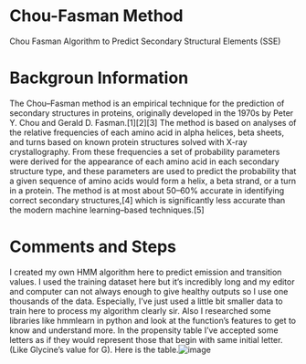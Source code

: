 # Chou-Fasman Method
Chou Fasman Algorithm to Predict Secondary Structural Elements (SSE)
# Backgroun Information
The Chou–Fasman method is an empirical technique for the prediction of secondary structures in proteins, originally developed in the 1970s by Peter Y. Chou and Gerald D. Fasman.[1][2][3] The method is based on analyses of the relative frequencies of each amino acid in alpha helices, beta sheets, and turns based on known protein structures solved with X-ray crystallography. From these frequencies a set of probability parameters were derived for the appearance of each amino acid in each secondary structure type, and these parameters are used to predict the probability that a given sequence of amino acids would form a helix, a beta strand, or a turn in a protein. The method is at most about 50–60% accurate in identifying correct secondary structures,[4] which is significantly less accurate than the modern machine learning–based techniques.[5]
# Comments and Steps
 I created my own HMM algorithm here to predict emission and transition values. I used the training dataset here but it’s incredibly long and my editor and computer can not always enough to give healthy outputs so I use  one thousands of the data. Especially, I’ve just used a little bit smaller data to train here to process my algorithm clearly sir. Also I researched some libraries like hmmlearn in python and look at the function’s features to get to know and understand more. In the propensity table  I’ve accepted some letters as if they would represent those that begin with same initial letter. (Like Glycine’s value for G). Here is the table.![image](https://github.com/user-attachments/assets/cc6428cc-ba18-4fa4-a891-7be237112c3a)
